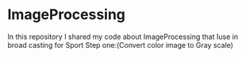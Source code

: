 # ImageProcessing
In this repository I shared my code about ImageProcessing that Iuse in broad casting for Sport
Step one:(Convert color image to Gray scale)

